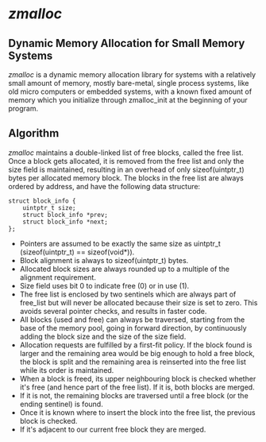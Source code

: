 # *zmalloc*

## Dynamic Memory Allocation for Small Memory Systems

*zmalloc* is a dynamic memory allocation library for systems with a
relatively small amount of memory,
mostly bare-metal, single process systems, like old micro computers
or embedded systems, with a known fixed amount of memory which you
initialize through zmalloc_init at the beginning of your program.

## Algorithm

*zmalloc* maintains a double-linked list of free blocks, called the free list.
Once a block gets allocated, it is removed from the free list and only the size field is maintained, resulting in an overhead of only sizeof(uintptr_t) bytes per allocated memory block.
The blocks in the free list are always ordered by address, and have the following data structure:

```
struct block_info {
    uintptr_t size;
    struct block_info *prev;
    struct block_info *next;
};
```

- Pointers are assumed to be exactly the same size as uintptr_t (sizeof(uintptr_t) == sizeof(void*)).
- Block alignment is always to sizeof(uintptr_t) bytes.
- Allocated block sizes are always rounded up to a multiple of the alignment requirement.
- Size field uses bit 0 to indicate free (0) or in use (1).
- The free list is enclosed by two sentinels which are always part of free_list but will never be allocated
  because their size is set to zero. This avoids several pointer checks, and results in faster code.
- All blocks (used and free) can always be traversed, starting from the base of the memory pool, going in forward direction,
  by continuously adding the block size and the size of the size field.
- Allocation requests are fulfilled by a first-fit policy. If the block found is larger and the remaining area would be big enough
  to hold a free block, the block is split and the remaining area is reinserted into the free list while its order is maintained.
- When a block is freed, its upper neighbouring block is checked whether it's free (and hence part of the free list).
  If it is, both blocks are merged.
- If it is not, the remaining blocks are traversed until a free block (or the ending sentinel) is found.
- Once it is known where to insert the block into the free list, the previous block is checked.
- If it's adjacent to our current free block they are merged.
